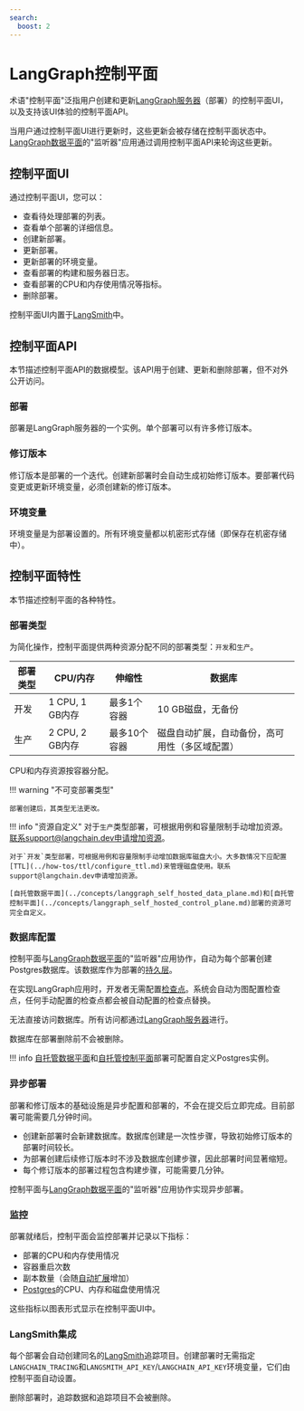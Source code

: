 ```yaml
---
search:
  boost: 2
---
```


# LangGraph控制平面

术语"控制平面"泛指用户创建和更新[LangGraph服务器](./langgraph_server.md)（部署）的控制平面UI，以及支持该UI体验的控制平面API。

当用户通过控制平面UI进行更新时，这些更新会被存储在控制平面状态中。[LangGraph数据平面](./langgraph_data_plane.md)的"监听器"应用通过调用控制平面API来轮询这些更新。

## 控制平面UI

通过控制平面UI，您可以：

- 查看待处理部署的列表。
- 查看单个部署的详细信息。
- 创建新部署。
- 更新部署。
- 更新部署的环境变量。
- 查看部署的构建和服务器日志。
- 查看部署的CPU和内存使用情况等指标。
- 删除部署。

控制平面UI内置于[LangSmith](https://docs.smith.langchain.com/langgraph_cloud)中。

## 控制平面API

本节描述控制平面API的数据模型。该API用于创建、更新和删除部署，但不对外公开访问。

### 部署

部署是LangGraph服务器的一个实例。单个部署可以有许多修订版本。

### 修订版本

修订版本是部署的一个迭代。创建新部署时会自动生成初始修订版本。要部署代码变更或更新环境变量，必须创建新的修订版本。

### 环境变量

环境变量是为部署设置的。所有环境变量都以机密形式存储（即保存在机密存储中）。

## 控制平面特性

本节描述控制平面的各种特性。

### 部署类型

为简化操作，控制平面提供两种资源分配不同的部署类型：`开发`和`生产`。

| **部署类型** | **CPU/内存**  | **伸缩性**       | **数据库**                                                                     |
|--------------|---------------|------------------|-------------------------------------------------------------------------------|
| 开发         | 1 CPU, 1 GB内存 | 最多1个容器      | 10 GB磁盘，无备份                                                             |
| 生产         | 2 CPU, 2 GB内存 | 最多10个容器     | 磁盘自动扩展，自动备份，高可用性（多区域配置）                                |

CPU和内存资源按容器分配。

!!! warning "不可变部署类型"

    部署创建后，其类型无法更改。

!!! info "资源自定义"
    对于`生产`类型部署，可根据用例和容量限制手动增加资源。联系support@langchain.dev申请增加资源。

    对于`开发`类型部署，可根据用例和容量限制手动增加数据库磁盘大小。大多数情况下应配置[TTL](../how-tos/ttl/configure_ttl.md)来管理磁盘使用。联系support@langchain.dev申请增加资源。

    [自托管数据平面](../concepts/langgraph_self_hosted_data_plane.md)和[自托管控制平面](../concepts/langgraph_self_hosted_control_plane.md)部署的资源可完全自定义。

### 数据库配置

控制平面与[LangGraph数据平面](./langgraph_data_plane.md)的"监听器"应用协作，自动为每个部署创建Postgres数据库。该数据库作为部署的[持久层](../concepts/persistence.md)。

在实现LangGraph应用时，开发者无需配置[检查点](../concepts/persistence.md#checkpointer-libraries)。系统会自动为图配置检查点，任何手动配置的检查点都会被自动配置的检查点替换。

无法直接访问数据库。所有访问都通过[LangGraph服务器](../concepts/langgraph_server.md)进行。

数据库在部署删除前不会被删除。

!!! info
    [自托管数据平面](../concepts/langgraph_self_hosted_data_plane.md)和[自托管控制平面](../concepts/langgraph_self_hosted_control_plane.md)部署可配置自定义Postgres实例。

### 异步部署

部署和修订版本的基础设施是异步配置和部署的，不会在提交后立即完成。目前部署可能需要几分钟时间。

- 创建新部署时会新建数据库。数据库创建是一次性步骤，导致初始修订版本的部署时间较长。
- 为部署创建后续修订版本时不涉及数据库创建步骤，因此部署时间显著缩短。
- 每个修订版本的部署过程包含构建步骤，可能需要几分钟。

控制平面与[LangGraph数据平面](./langgraph_data_plane.md)的"监听器"应用协作实现异步部署。

### 监控

部署就绪后，控制平面会监控部署并记录以下指标：

- 部署的CPU和内存使用情况
- 容器重启次数
- 副本数量（会随[自动扩展](../concepts/langgraph_data_plane.md#autoscaling)增加）
- [Postgres](../concepts/langgraph_data_plane.md#postgres)的CPU、内存和磁盘使用情况

这些指标以图表形式显示在控制平面UI中。

### LangSmith集成

每个部署会自动创建同名的[LangSmith](https://docs.smith.langchain.com/)追踪项目。创建部署时无需指定`LANGCHAIN_TRACING`和`LANGSMITH_API_KEY`/`LANGCHAIN_API_KEY`环境变量，它们由控制平面自动设置。

删除部署时，追踪数据和追踪项目不会被删除。